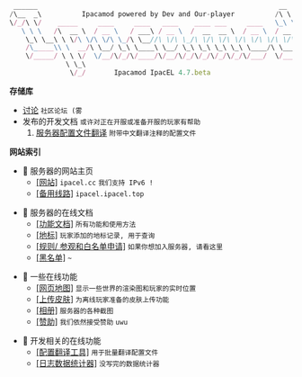 ```js
 ______                                                            __     
/\__  _\          Ipacamod powered by Dev and Our-player          /\ \
\/_/\ \/    _____     ____     ____   ____    ____ ___     ____   \_\ \   
   \ \ \   /\  __ \  / __ \   / ___\ / __ \  /  __  __ \  / __ \  / __ \  
    \_\ \__\ \ \/\ \/\ \/\ \_/\ \__//\ \/\ \_/\ \/\ \/\ \/\ \/\ \/\ \/\ \ 
    /\_____\\ \  __/\ \__/ \_\ \____\ \__/ \_\ \_\ \_\ \_\ \____/\ \_____\
    \/_____/ \ \ \/  \/__/\/_/\/____/\/__/\/_/\/_/\/_/\/_/\/___/  \/____ /
              \ \_\                                                       
               \/_/       Ipacamod IpacEL 4.7.beta                        
```


**存储库**

- [讨论](https://github.com/IpacEL/Ipacamod/discussions) `社区论坛 (雾`
- 发布的开发文档 `或许对正在开服或准备开服的玩家有帮助`
	1. [服务器配置文件翻译](https://github.com/IpacEL/Ipacamod/edit/main/dev/translate) `附带中文翻译注释的配置文件`



**网站索引**

- 🍊 服务器的网站主页
  - [[网站]](https://ipacel.cc/) `ipacel.cc` `我们支持 IPv6 !`
  - [[备用线路]](https://ipacel.ipacel.top/) `ipacel.ipacel.top`
<p></p>

- 🍥 服务器的在线文档
  - [[功能文档]](https://ipacel.cc/Range/?p=%E5%8A%9F%E8%83%BD%E6%96%87%E6%A1%A3) `所有功能和使用方法`
  - [[地标]](https://ipacel.cc/Range/?p=%E5%9C%B0%E6%A0%87) `玩家添加的地标记录, 用于查询`
  - [[规则/ 参观和白名单申请]](https://ipacel.cc/Range/?p=%E5%9F%BA%E7%A1%80%E8%A7%84%E5%88%99) `如果你想加入服务器, 请看这里`
  - [[黑名单]](https://ipacel.cc/Range/?p=%E9%BB%91%E5%90%8D%E5%8D%95) `~`
<p></p>

- 🥡 一些在线功能
  - [[网页地图]](https://ipacel.cc/map/) `显示一些世界的渲染图和玩家的实时位置`
  - [[上传皮肤]](https://ipacel.cc/Array/skin/) `为离线玩家准备的皮肤上传功能`
  - [[相册]](https://ipacamod.cc/s/o7cd?path=%2F) `服务器的各种截图`
  - [[赞助]](https://ipacel.cc/Array/econSupp/) `我们依然接受赞助` `uwu`
<p></p>

- 🍩 开发相关的在线功能
  - [[配置翻译工具]](https://ipacel.cc/Array/translator/) `用于批量翻译配置文件`
  - [[日志数据统计器]](https://ipacel.cc/Array/logStatis/) `没写完的数据统计器`
